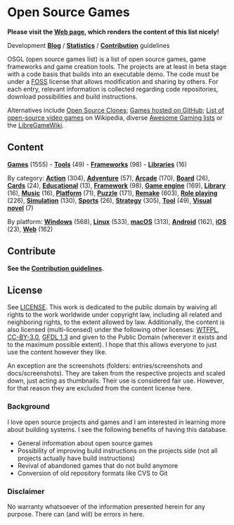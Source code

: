 # Open Source Games

**Please visit the [Web page](https://trilarion.github.io/opensourcegames/), which renders the content of this list
nicely!** 

Development **[Blog](https://trilarion.blogspot.com/search/label/osgames)** / **[Statistics](statistics.md#statistics)** 
/ **[Contribution](CONTRIBUTING.md)** guidelines

OSGL (open source games list) is a list of open source games, game frameworks and game creation tools. The projects are at least in beta stage with a
code basis that builds into an executable demo. The code must be under a [FOSS](https://en.wikipedia.org/wiki/FOSS)
license that allows modification and sharing by others. For each entry, relevant information is collected regarding
code repositories, download possibilities and build instructions.

Alternatives include [Open Source Clones](https://github.com/opengaming/osgameclones);
[Games hosted on GitHub](https://github.com/leereilly/games); [List of open-source video games](https://en.wikipedia.org/wiki/List_of_open-source_video_games)
on Wikipedia, diverse [Awesome Gaming lists](https://github.com/sindresorhus/awesome#gaming) or the [LibreGameWiki](https://libregamewiki.org/Main_Page).

## Content

[comment]: # (start of autogenerated content, do not edit)
**[Games](entries/tocs/_games.md#Games)** (1555) - **[Tools](entries/tocs/_tools.md#Tools)** (49) - **[Frameworks](entries/tocs/_frameworks.md#Frameworks)** (98) - **[Libraries](entries/tocs/_libraries.md#Libraries)** (16)

By category: **[Action](entries/tocs/_action.md#action)** (304), **[Adventure](entries/tocs/_adventure.md#adventure)** (57), **[Arcade](entries/tocs/_arcade.md#arcade)** (170), **[Board](entries/tocs/_board.md#board)** (26), **[Cards](entries/tocs/_cards.md#cards)** (24), **[Educational](entries/tocs/_educational.md#educational)** (13), **[Framework](entries/tocs/_framework.md#framework)** (98), **[Game engine](entries/tocs/_game-engine.md#game-engine)** (169), **[Library](entries/tocs/_library.md#library)** (16), **[Music](entries/tocs/_music.md#music)** (16), **[Platform](entries/tocs/_platform.md#platform)** (71), **[Puzzle](entries/tocs/_puzzle.md#puzzle)** (171), **[Remake](entries/tocs/_remake.md#remake)** (603), **[Role playing](entries/tocs/_role-playing.md#role-playing)** (226), **[Simulation](entries/tocs/_simulation.md#simulation)** (130), **[Sports](entries/tocs/_sports.md#sports)** (26), **[Strategy](entries/tocs/_strategy.md#strategy)** (305), **[Tool](entries/tocs/_tool.md#tool)** (49), **[Visual novel](entries/tocs/_visual-novel.md#visual-novel)** (7)

By platform: **[Windows](entries/tocs/_windows.md#windows)** (568), **[Linux](entries/tocs/_linux.md#linux)** (533), **[macOS](entries/tocs/_macos.md#macos)** (313), **[Android](entries/tocs/_android.md#android)** (162), **[iOS](entries/tocs/_ios.md#ios)** (23), **[Web](entries/tocs/_web.md#web)** (162)

[comment]: # (end of autogenerated content)

## Contribute

**See the [Contribution guidelines](CONTRIBUTING.md).**

## License

See [LICENSE](LICENSE). This work is dedicated to the public domain by waiving all rights to the work worldwide under
copyright law, including all related and neighboring rights, to the extent allowed by law. Additionally, the content is
also licensed (multi-licensed) under the following other licenses: [WTFPL](http://www.wtfpl.net/txt/copying/),
[CC-BY-3.0](https://creativecommons.org/licenses/by/3.0/), [GFDL 1.3](https://www.gnu.org/licenses/fdl-1.3.txt) and
given to the Public Domain (wherever it exists and to the maximum possible extent). I hope that this allows everyone
to just use the content however they like.

An exception are the screenshots (folders: entries/screenshots and docs/screenshots). They are taken from the respective
projects and scaled down, just acting as thumbnails. Their use is considered fair use. However, for that reason they
are excluded from the content license here.

### Background

I love open source projects and games and I am interested in learning more about building systems.
I see the following benefits of having this database.

- General information about open source games
- Possibility of improving build instructions on the projects side (not all projects actually have build instructions)
- Revival of abandoned games that do not build anymore
- Conversion of old repository formats like CVS to Git

### Disclaimer
 
No warranty whatsoever of the information presented herein for any purpose. There can (and will) be errors in here.